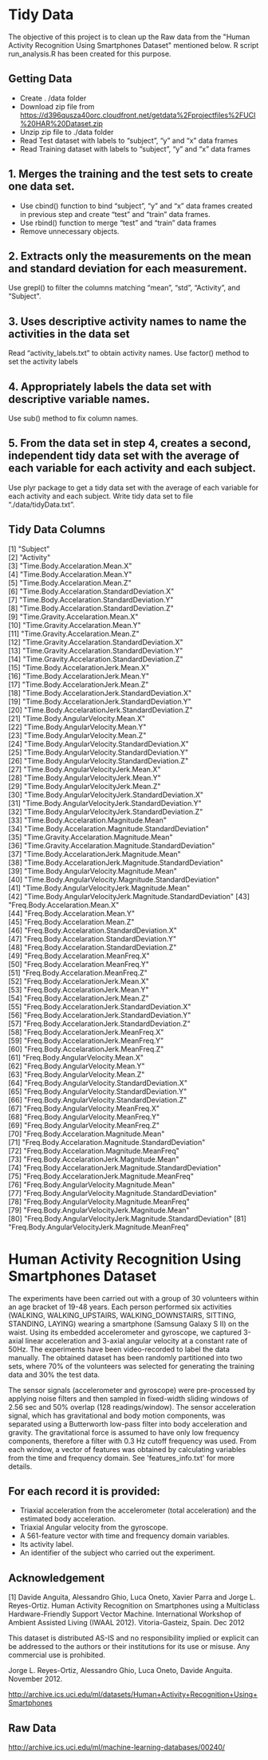# Tidy Data
The objective of this project is to clean up the Raw data from the  "Human Activity Recognition Using Smartphones Dataset" mentioned below. 
R script run_analysis.R has been created for this purpose.

## Getting Data
- Create . /data folder
- Download zip file from https://d396qusza40orc.cloudfront.net/getdata%2Fprojectfiles%2FUCI%20HAR%20Dataset.zip
- Unzip zip file to ./data folder
- Read Test dataset with labels to “subject”, “y” and “x” data frames
- Read Training dataset with labels to “subject”, “y” and “x” data frames

## 1. Merges the training and the test sets to create one data set.
- Use cbind() function to bind “subject”, “y” and “x” data frames created in previous step and create “test” and “train” data frames.
- Use rbind() function to merge “test” and “train” data frames
- Remove unnecessary objects.

## 2. Extracts only the measurements on the mean and standard deviation for each measurement.
Use grepl() to filter the columns matching “mean”, “std”,  “Activity”, and “Subject".

## 3. Uses descriptive activity names to name the activities in the data set
Read “activity_labels.txt” to obtain activity names. Use factor() method to set the activity labels

## 4. Appropriately labels the data set with descriptive variable names.
Use sub() method to fix column names.

## 5. From the data set in step 4, creates a second, independent tidy data set with the average of each variable for each activity and each subject. 
Use plyr package to get a tidy data set with the average of each variable for each activity and each subject. 
Write tidy data set to file “./data/tidyData.txt”.

## Tidy Data Columns
 [1] "Subject"                                                  
 [2] "Activity"                                                 
 [3] "Time.Body.Accelaration.Mean.X"                            
 [4] "Time.Body.Accelaration.Mean.Y"                            
 [5] "Time.Body.Accelaration.Mean.Z"                            
 [6] "Time.Body.Accelaration.StandardDeviation.X"               
 [7] "Time.Body.Accelaration.StandardDeviation.Y"               
 [8] "Time.Body.Accelaration.StandardDeviation.Z"               
 [9] "Time.Gravity.Accelaration.Mean.X"                         
[10] "Time.Gravity.Accelaration.Mean.Y"                         
[11] "Time.Gravity.Accelaration.Mean.Z"                         
[12] "Time.Gravity.Accelaration.StandardDeviation.X"            
[13] "Time.Gravity.Accelaration.StandardDeviation.Y"            
[14] "Time.Gravity.Accelaration.StandardDeviation.Z"            
[15] "Time.Body.AccelarationJerk.Mean.X"                        
[16] "Time.Body.AccelarationJerk.Mean.Y"                        
[17] "Time.Body.AccelarationJerk.Mean.Z"                        
[18] "Time.Body.AccelarationJerk.StandardDeviation.X"           
[19] "Time.Body.AccelarationJerk.StandardDeviation.Y"           
[20] "Time.Body.AccelarationJerk.StandardDeviation.Z"           
[21] "Time.Body.AngularVelocity.Mean.X"                         
[22] "Time.Body.AngularVelocity.Mean.Y"                         
[23] "Time.Body.AngularVelocity.Mean.Z"                         
[24] "Time.Body.AngularVelocity.StandardDeviation.X"            
[25] "Time.Body.AngularVelocity.StandardDeviation.Y"            
[26] "Time.Body.AngularVelocity.StandardDeviation.Z"            
[27] "Time.Body.AngularVelocityJerk.Mean.X"                     
[28] "Time.Body.AngularVelocityJerk.Mean.Y"                     
[29] "Time.Body.AngularVelocityJerk.Mean.Z"                     
[30] "Time.Body.AngularVelocityJerk.StandardDeviation.X"        
[31] "Time.Body.AngularVelocityJerk.StandardDeviation.Y"        
[32] "Time.Body.AngularVelocityJerk.StandardDeviation.Z"        
[33] "Time.Body.Accelaration.Magnitude.Mean"                    
[34] "Time.Body.Accelaration.Magnitude.StandardDeviation"       
[35] "Time.Gravity.Accelaration.Magnitude.Mean"                 
[36] "Time.Gravity.Accelaration.Magnitude.StandardDeviation"    
[37] "Time.Body.AccelarationJerk.Magnitude.Mean"                
[38] "Time.Body.AccelarationJerk.Magnitude.StandardDeviation"   
[39] "Time.Body.AngularVelocity.Magnitude.Mean"                 
[40] "Time.Body.AngularVelocity.Magnitude.StandardDeviation"    
[41] "Time.Body.AngularVelocityJerk.Magnitude.Mean"             
[42] "Time.Body.AngularVelocityJerk.Magnitude.StandardDeviation"
[43] "Freq.Body.Accelaration.Mean.X"                            
[44] "Freq.Body.Accelaration.Mean.Y"                            
[45] "Freq.Body.Accelaration.Mean.Z"                            
[46] "Freq.Body.Accelaration.StandardDeviation.X"               
[47] "Freq.Body.Accelaration.StandardDeviation.Y"               
[48] "Freq.Body.Accelaration.StandardDeviation.Z"               
[49] "Freq.Body.Accelaration.MeanFreq.X"                        
[50] "Freq.Body.Accelaration.MeanFreq.Y"                        
[51] "Freq.Body.Accelaration.MeanFreq.Z"                        
[52] "Freq.Body.AccelarationJerk.Mean.X"                        
[53] "Freq.Body.AccelarationJerk.Mean.Y"                        
[54] "Freq.Body.AccelarationJerk.Mean.Z"                        
[55] "Freq.Body.AccelarationJerk.StandardDeviation.X"           
[56] "Freq.Body.AccelarationJerk.StandardDeviation.Y"           
[57] "Freq.Body.AccelarationJerk.StandardDeviation.Z"           
[58] "Freq.Body.AccelarationJerk.MeanFreq.X"                    
[59] "Freq.Body.AccelarationJerk.MeanFreq.Y"                    
[60] "Freq.Body.AccelarationJerk.MeanFreq.Z"                    
[61] "Freq.Body.AngularVelocity.Mean.X"                         
[62] "Freq.Body.AngularVelocity.Mean.Y"                         
[63] "Freq.Body.AngularVelocity.Mean.Z"                         
[64] "Freq.Body.AngularVelocity.StandardDeviation.X"            
[65] "Freq.Body.AngularVelocity.StandardDeviation.Y"            
[66] "Freq.Body.AngularVelocity.StandardDeviation.Z"            
[67] "Freq.Body.AngularVelocity.MeanFreq.X"                     
[68] "Freq.Body.AngularVelocity.MeanFreq.Y"                     
[69] "Freq.Body.AngularVelocity.MeanFreq.Z"                     
[70] "Freq.Body.Accelaration.Magnitude.Mean"                    
[71] "Freq.Body.Accelaration.Magnitude.StandardDeviation"       
[72] "Freq.Body.Accelaration.Magnitude.MeanFreq"                
[73] "Freq.Body.AccelarationJerk.Magnitude.Mean"                
[74] "Freq.Body.AccelarationJerk.Magnitude.StandardDeviation"   
[75] "Freq.Body.AccelarationJerk.Magnitude.MeanFreq"            
[76] "Freq.Body.AngularVelocity.Magnitude.Mean"                 
[77] "Freq.Body.AngularVelocity.Magnitude.StandardDeviation"    
[78] "Freq.Body.AngularVelocity.Magnitude.MeanFreq"             
[79] "Freq.Body.AngularVelocityJerk.Magnitude.Mean"             
[80] "Freq.Body.AngularVelocityJerk.Magnitude.StandardDeviation"
[81] "Freq.Body.AngularVelocityJerk.Magnitude.MeanFreq"         

# Human Activity Recognition Using Smartphones Dataset
The experiments have been carried out with a group of 30 volunteers within an age bracket of 19-48 years. Each person performed six activities (WALKING, WALKING_UPSTAIRS, WALKING_DOWNSTAIRS, SITTING, STANDING, LAYING) wearing a smartphone (Samsung Galaxy S II) on the waist. Using its embedded accelerometer and gyroscope, we captured 3-axial linear acceleration and 3-axial angular velocity at a constant rate of 50Hz. The experiments have been video-recorded to label the data manually. The obtained dataset has been randomly partitioned into two sets, where 70% of the volunteers was selected for generating the training data and 30% the test data. 

The sensor signals (accelerometer and gyroscope) were pre-processed by applying noise filters and then sampled in fixed-width sliding windows of 2.56 sec and 50% overlap (128 readings/window). The sensor acceleration signal, which has gravitational and body motion components, was separated using a Butterworth low-pass filter into body acceleration and gravity. The gravitational force is assumed to have only low frequency components, therefore a filter with 0.3 Hz cutoff frequency was used. From each window, a vector of features was obtained by calculating variables from the time and frequency domain. See 'features_info.txt' for more details. 

## For each record it is provided:

- Triaxial acceleration from the accelerometer (total acceleration) and the estimated body acceleration.
- Triaxial Angular velocity from the gyroscope. 
- A 561-feature vector with time and frequency domain variables. 
- Its activity label. 
- An identifier of the subject who carried out the experiment.

## Acknowledgement

[1] Davide Anguita, Alessandro Ghio, Luca Oneto, Xavier Parra and Jorge L. Reyes-Ortiz. Human Activity Recognition on Smartphones using a Multiclass Hardware-Friendly Support Vector Machine. International Workshop of Ambient Assisted Living (IWAAL 2012). Vitoria-Gasteiz, Spain. Dec 2012

This dataset is distributed AS-IS and no responsibility implied or explicit can be addressed to the authors or their institutions for its use or misuse. Any commercial use is prohibited.

Jorge L. Reyes-Ortiz, Alessandro Ghio, Luca Oneto, Davide Anguita. November 2012.

http://archive.ics.uci.edu/ml/datasets/Human+Activity+Recognition+Using+Smartphones

## Raw Data
http://archive.ics.uci.edu/ml/machine-learning-databases/00240/
